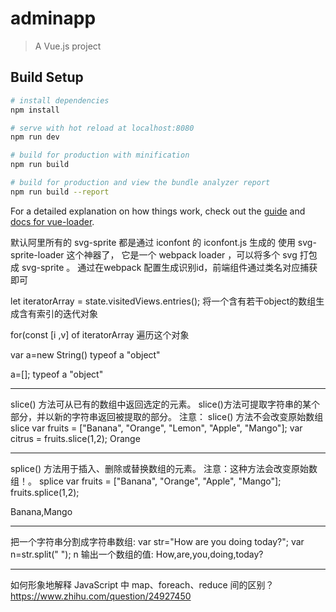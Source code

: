 # adminapp

> A Vue.js project

## Build Setup

``` bash
# install dependencies
npm install

# serve with hot reload at localhost:8080
npm run dev

# build for production with minification
npm run build

# build for production and view the bundle analyzer report
npm run build --report
```

For a detailed explanation on how things work, check out the [guide](http://vuejs-templates.github.io/webpack/) and [docs for vue-loader](http://vuejs.github.io/vue-loader).

默认阿里所有的 svg-sprite 都是通过 iconfont 的 iconfont.js 生成的
使用 svg-sprite-loader 这个神器了， 它是一个 webpack loader ，可以将多个 svg 打包成 svg-sprite 。
通过在webpack 配置生成识别id，前端组件通过类名对应捕获即可

 let iteratorArray = state.visitedViews.entries();
 将一个含有若干object的数组生成含有索引的迭代对象

 for(const [i ,v] of iteratorArray 遍历这个对象

 var a=new String()
 typeof a
 "object"

a=[];
typeof a
"object"
**********************
slice() 方法可从已有的数组中返回选定的元素。
slice()方法可提取字符串的某个部分，并以新的字符串返回被提取的部分。
注意： slice() 方法不会改变原始数组
slice
var fruits = ["Banana", "Orange", "Lemon", "Apple", "Mango"];
	var citrus = fruits.slice(1,2);
Orange

**********************
splice() 方法用于插入、删除或替换数组的元素。
注意：这种方法会改变原始数组！。
splice
var fruits = ["Banana", "Orange", "Apple", "Mango"];
	fruits.splice(1,2);

Banana,Mango

*************
把一个字符串分割成字符串数组:
var str="How are you doing today?";
var n=str.split(" ");
n 输出一个数组的值:
How,are,you,doing,today?
***************
如何形象地解释 JavaScript 中 map、foreach、reduce 间的区别？
https://www.zhihu.com/question/24927450
